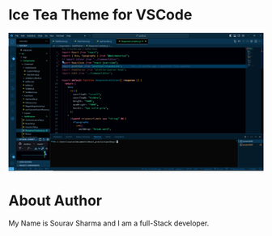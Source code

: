 # Ice Tea Theme for VSCode
![alt text](https://github.com/souravprogrammer/iceTea/blob/master/images/theme.PNG?raw=true)

# About Author

My Name is Sourav Sharma and I am a full-Stack developer.
